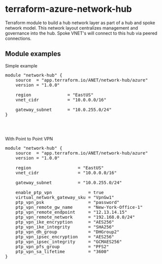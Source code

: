 # terraform-azure-network-hub
Terraform module to build a hub network layer as part of a hub and spoke network model.  This network layout centralizes management and governance into the hub.  Spoke VNET's will connect to this hub via peered connections.

## Module examples
Simple example<br>
<pre>
module "network-hub" {
    source  = "app.terraform.io/ANET/network-hub/azure"
    version = "1.0.0"

    region              = "EastUS"
    vnet_cidr           = "10.0.0.0/16"

    gateway_subnet      = "10.0.255.0/24"
}
</pre><br><br>

With Point to Point VPN<br>
<pre>
module "network-hub" {
    source  = "app.terraform.io/ANET/network-hub/azure"
    version = "1.0.0"

    region                  = "EastUS"
    vnet_cidr               = "10.0.0.0/16"

    gateway_subnet          = "10.0.255.0/24"

    enable_ptp_vpn              = true
    virtual_network_gateway_sku = "VpnGw1"
    ptp_vpn_psk                 = "password"
    ptp_vpn_remote_gw_name      = "New-York-Office-1"
    ptp_vpn_remote_endpoint     = "12.13.14.15"
    ptp_vpn_remote_network      = "192.168.0.0/24"
    ptp_vpn_ike_encryption      = "AES256"
    ptp_vpn_ike_integrity       = "SHA256"
    ptp_vpn_dh_group            = "DHGroup2"
    ptp_vpn_ipsec_encryption    = "AES256"
    ptp_vpn_ipsec_integrity     = "GCMAES256"
    ptp_vpn_pfs_group           = "PFS2"
    ptp_vpn_sa_lifetime         = "3600"
}
</pre><br><br>
